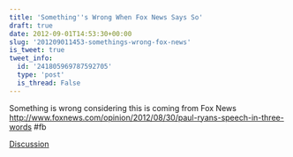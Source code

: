 ```yaml
---
title: 'Something''s Wrong When Fox News Says So'
draft: true
date: 2012-09-01T14:53:30+00:00
slug: '201209011453-somethings-wrong-fox-news'
is_tweet: true
tweet_info:
  id: '241805969787592705'
  type: 'post'
  is_thread: False
---
```




Something is wrong considering this is coming from Fox News <http://www.foxnews.com/opinion/2012/08/30/paul-ryans-speech-in-three-words> #fb

[Discussion](https://x.com/sytelus/status/241805969787592705)
